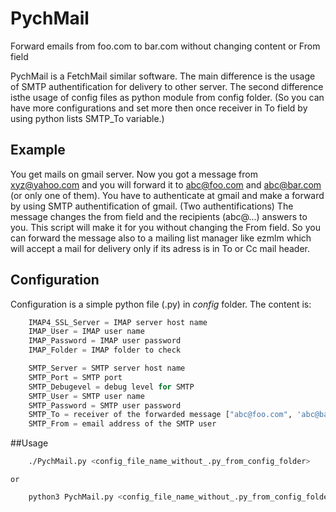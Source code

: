 # PychMail
Forward emails from foo.com to bar.com without changing content or From field

PychMail is a FetchMail similar software. The main difference is the usage of SMTP authentification for delivery to other server. The second difference isthe usage of config files as python module from config folder. (So you can have more configurations and set more then once receiver in To field by using python lists SMTP_To variable.)

## Example

   You get mails on gmail server. Now you got a message from xyz@yahoo.com and you will forward it to abc@foo.com and abc@bar.com (or only one of them).     You have to authenticate at gmail and make a forward by using SMTP     authentification of gmail. (Two authentifications) The message changes the     from field and the recipients (abc@...) answers to you.     This script will make it for you without changing the From field. So you can     forward the message also to a mailing list manager like ezmlm which will     accept a mail for delivery only if its adress is in To or Cc mail header.

## Configuration

Configuration is a simple python file (.py) in *config* folder. The content is:

```python
    IMAP4_SSL_Server = IMAP server host name
    IMAP_User = IMAP user name
    IMAP_Password = IMAP user password
    IMAP_Folder = IMAP folder to check

    SMTP_Server = SMTP server host name
    SMTP_Port = SMTP port
    SMTP_Debugevel = debug level for SMTP
    SMTP_User = SMTP user name
    SMTP_Password = SMTP user password
    SMTP_To = receiver of the forwarded message ["abc@foo.com", 'abc@bar.com'] or simply "abc@foo.com"
    SMTP_From = email address of the SMTP user
```

##Usage
```bash
    ./PychMail.py <config_file_name_without_.py_from_config_folder>
```
    or
```bash
    python3 PychMail.py <config_file_name_without_.py_from_config_folder>
```
